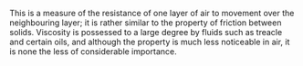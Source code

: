 This is a measure of the resistance of one layer of air to movement over the neighbouring layer; it is rather similar to the property of friction between solids. Viscosity is possessed to a large degree by fluids such as treacle and certain oils, and although the property is much less noticeable in air, it is none the less of considerable importance.